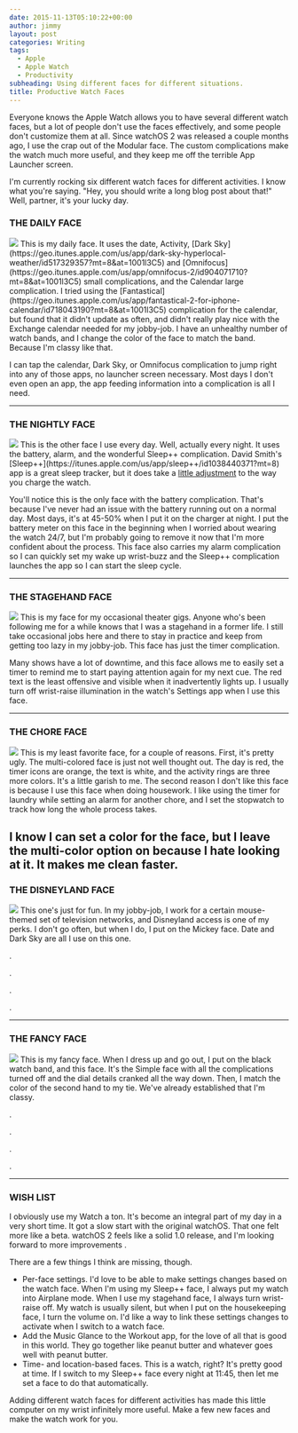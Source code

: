 ```yaml
---
date: 2015-11-13T05:10:22+00:00
author: jimmy
layout: post
categories: Writing
tags:
  - Apple
  - Apple Watch
  - Productivity
subheading: Using different faces for different situations.  
title: Productive Watch Faces  
---
```


Everyone knows the Apple Watch allows you to have several different watch faces, but a lot of people don't use the faces effectively, and some people don't customize them at all.  Since watchOS 2 was released a couple months ago, I use the crap out of the Modular face.  The custom complications make the watch much more useful, and they keep me off the terrible App Launcher screen.

I'm currently rocking six different watch faces for different activities.  I know what you're saying.  "Hey, you should write a long blog post about that!"  Well, partner, it's your lucky day.

<!-- more -->  

### THE DAILY FACE
<img class="" src="https://s3-us-west-2.amazonaws.com/www.jimmylittle.com/post-images/daily-face.jpg"/>
This is my daily face.  It uses the date, Activity, [Dark Sky](https://geo.itunes.apple.com/us/app/dark-sky-hyperlocal-weather/id517329357?mt=8&at=1001l3C5) and [Omnifocus](https://geo.itunes.apple.com/us/app/omnifocus-2/id904071710?mt=8&at=1001l3C5) small complications, and the Calendar large complication.  I tried using the [Fantastical](https://geo.itunes.apple.com/us/app/fantastical-2-for-iphone-calendar/id718043190?mt=8&at=1001l3C5) complication for the calendar, but found that it didn't update as often, and didn't really play nice with the Exchange calendar needed for my jobby-job.  I have an unhealthy number of watch bands, and I change the color of the face to match the band.  Because I'm classy like that.  

I can tap the calendar, Dark Sky, or Omnifocus complication to jump right into any of those apps, no launcher screen necessary.  Most days I don't even open an app, the app feeding information into a complication is all I need.

---

### THE NIGHTLY FACE
<img class="post" src="https://s3-us-west-2.amazonaws.com/www.jimmylittle.com/post-images/sleep-face.jpg"/>
This is the other face I use every day.  Well, actually every night.  It uses the battery, alarm, and the wonderful Sleep++ complication.  David Smith's  [Sleep++](https://itunes.apple.com/us/app/sleep++/id1038440371?mt=8) app is a great sleep tracker, but it does take a <a target="_blank" href="https://david-smith.org/blog/2015/09/21/how-to-wear-your-apple-watch-24-slash-7/">little adjustment</a> to the way you charge the watch.  

You'll notice this is the only face with the battery complication.  That's because I've never had an issue with the battery running out on a normal day.  Most days, it's at 45-50% when I put it on the charger at night.  I put the battery meter on this face in the beginning when I worried about wearing the watch 24/7, but I'm probably going to remove it now that I'm more confident about the process. This face also carries my alarm complication so I can quickly set my wake up wrist-buzz and the Sleep++ complication launches the app so I can start the sleep cycle.

---

### THE STAGEHAND FACE
<img class="post" src="https://s3-us-west-2.amazonaws.com/www.jimmylittle.com/post-images/movie-face.jpg"/>
This is my face for my occasional theater gigs.  Anyone who's been following me for a while knows that I was a stagehand in a former life.  I still take occasional jobs here and there to stay in practice and keep from getting too lazy in my jobby-job.  This face has just the timer complication. 

Many shows have a lot of downtime, and this face allows me to easily set a timer to remind me to start paying attention again for my next cue.  The red text is the least offensive and visible when it inadvertently lights up.  I usually turn off wrist-raise illumination in the watch's Settings app when I use this face. 

---  

### THE CHORE FACE
<img class="post" src="https://s3-us-west-2.amazonaws.com/www.jimmylittle.com/post-images/chore-face.jpg"/>
This is my least favorite face, for a couple of reasons.  First, it's pretty ugly.  The multi-colored face is just not well thought out.  The day is red, the timer icons are orange, the text is white, and the activity rings are three more colors.  It's a little garish to me.  The second reason I don't like this face is because I use this face when doing housework.  I like using the timer for laundry while setting an alarm for another chore, and I set the stopwatch to track how long the whole process takes.  

I know I can set a color for the face, but I leave the multi-color option on because I hate looking at it.  It makes me clean faster.
<br />
---

### THE DISNEYLAND FACE
<img class="post" src="https://s3-us-west-2.amazonaws.com/www.jimmylittle.com/post-images/mickey-face.jpg"/>
This one's just for fun.  In my jobby-job, I work for a certain mouse-themed set of television networks, and Disneyland access is one of my perks.  I don't go often, but when I do, I put on the Mickey face.  Date and Dark Sky are all I use on this one.

.

.

.

.

---

### THE FANCY FACE
<img class="post" src="https://s3-us-west-2.amazonaws.com/www.jimmylittle.com/post-images/fancy-face.jpg"/>
This is my fancy face.  When I dress up and go out, I put on the black watch band, and this face.  It's the Simple face with all the complications turned off and the dial details cranked all the way down.  Then, I match the color of the second hand to my tie.  We've already established that I'm classy.


.

.

.

.

--- 

### WISH LIST

I obviously use my Watch a ton.  It's become an integral part of my day in a very short time.  It got a slow start with the original watchOS.  That one felt more like a beta.  watchOS 2 feels like a solid 1.0 release, and I'm looking forward to more improvements .

There are a few things I think are missing, though.  

  * Per-face settings.  I'd love to be able to make settings changes based on the watch face.  When I'm using my Sleep++ face, I always put my watch into Airplane mode.  When I use my stagehand face, I always turn wrist-raise off.  My watch is usually silent, but when I put on the housekeeping face, I turn the volume on.  I'd like a way to link these settings changes to activate when I switch to a watch face.
  * Add the Music Glance to the Workout app, for the love of all that is good in this world.  They go together like peanut butter and whatever goes well with peanut butter.
  * Time- and location-based faces.  This is a watch, right?  It's pretty good at time.  If I switch to my Sleep++ face every night at 11:45, then let me set a face to do that automatically. 

Adding different watch faces for different activities has made this little computer on my wrist infinitely more useful.  Make a few new faces and make the watch work for you.